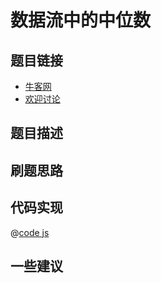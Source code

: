 # 数据流中的中位数




## 题目链接

- [牛客网]()
- [欢迎讨论]()

## 题目描述


## 刷题思路


## 代码实现

@[code js](@code/algorithm/剑指/栈队列堆/insertAndGetMedian.js)


## 一些建议